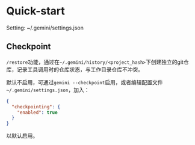# Quick-start

Setting: ~/.gemini/settings.json

## Checkpoint

`/restore`功能，通过在`~/.gemini/history/<project_hash>`下创建独立的git仓库，记录工具调用时的仓库状态，与工作目录仓库不冲突。

默认不启用，可通过`gemini --checkpoint`启用，或者编辑配置文件`~/.gemini/settings.json`，加入：

```json
{
  "checkpointing": {
    "enabled": true
  }
}
```

以默认启用。

## 